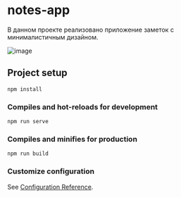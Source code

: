 # notes-app
В данном проекте реализовано приложение заметок с минималистичным дизайном.  

![image](https://github.com/huxovich/severstal_notes/assets/143432186/18568a2f-6cc1-4606-a313-05cd4fa5c409)


## Project setup
```
npm install
```

### Compiles and hot-reloads for development
```
npm run serve
```

### Compiles and minifies for production
```
npm run build
```

### Customize configuration
See [Configuration Reference](https://cli.vuejs.org/config/).
